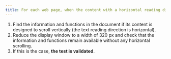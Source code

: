 ```yaml
---
title: For each web page, when the content with a horizontal reading direction is displayed in a window reduced to a width of 320 px, is all the information and functions available without any horizontal scrolling (excluding special cases)?
---
```


1. Find the information and functions in the document if its content is designed to scroll vertically (the text reading direction is horizontal).
2. Reduce the display window to a width of 320 px and check that the information and functions remain available without any horizontal scrolling.
3. If this is the case, **the test is validated**.
